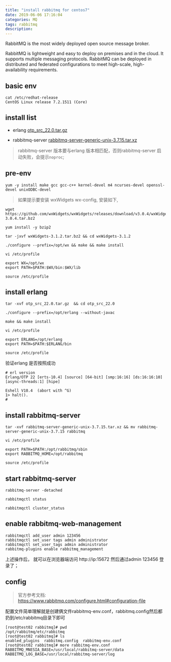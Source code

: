 ```yaml
---
title: "install rabbitmq for centos7"
date: 2019-06-06 17:16:04
categories: MQ
tags: rabbitmq
description:
---
```


RabbitMQ is the most widely deployed open source message broker.

RabbitMQ is lightweight and easy to deploy on premises and in the cloud. It supports multiple messaging protocols. RabbitMQ can be deployed in distributed and federated configurations to meet high-scale, high-availability requirements.

<!--more-->

## basic env

```
cat /etc/redhat-release
CentOS Linux release 7.2.1511 (Core)
```

## install list

- erlang [otp_src_22.0.tar.gz](http://erlang.org/download/otp_src_22.0.tar.gz)

- rabbitmq-server [rabbitmq-server-generic-unix-3.7.15.tar.xz](https://github.com/rabbitmq/rabbitmq-server/releases/tag/v3.7.15)

> rabbitmq-server 版本要与erlang 版本相匹配，否则rabbitmq-server 启动失败，会提示`noproc`;

## pre-env

```
yum -y install make gcc gcc-c++ kernel-devel m4 ncurses-devel openssl-devel unixODBC-devel
```

> 如果提示要安装 wxWidgets wx-config, 安装如下,

```
wget https://github.com/wxWidgets/wxWidgets/releases/download/v3.0.4/wxWidgets-3.0.4.tar.bz2

yum install -y bzip2

tar -jxvf wxWidgets-3.1.2.tar.bz2 && cd wxWidgets-3.1.2

./configure --prefix=/opt/wx && make && make install

vi /etc/profile

export WX=/opt/wx
export PATH=$PATH:$WX/bin:$WX/lib

source /etc/profile
```

## install erlang

```
tar -xvf otp_src_22.0.tar.gz  && cd otp_src_22.0

./configure --prefix=/opt/erlang --without-javac

make && make install

vi /etc/profile

export ERLANG=/opt/erlang
export PATH=$PATH:$ERLANG/bin

source /etc/profile
```

验证erlang 是否按照成功

```
# erl version
Erlang/OTP 22 [erts-10.4] [source] [64-bit] [smp:16:16] [ds:16:16:10] [async-threads:1] [hipe]

Eshell V10.4  (abort with ^G)
1> halt().
#
```

## install rabbitmq-server

```
tar -xvf rabbitmq-server-generic-unix-3.7.15.tar.xz && mv rabbitmq-server-generic-unix-3.7.15 rabbitmq

vi /etc/profile

export PATH=$PATH:/opt/rabbitmq/sbin
export RABBITMQ_HOME=/opt/rabbitmq

source /etc/profile
```

## start rabbitmq-server

```
rabbitmq-server -detached

rabbitmqctl status

rabbitmqctl cluster_status
```

## enable rabbitmq-web-management

```
rabbitmqctl add_user admin 123456
rabbitmqctl set_user tags admin administrator
rabbitmqctl set_user_tags admin administrator
rabbitmq-plugins enable rabbitmq_management
```
上述操作后， 就可以在浏览器端访问 http://ip:15672 然后通过admin 123456 登录了；

## config

> 官方参考文档: https://www.rabbitmq.com/configure.html#configuration-file

配置文件简单理解就是创建俩文件rabbitmq-env.conf，rabbitmq.config然后都扔到/etc/rabbitmq目录下即可

```
[root@test02 rabbitmq]# pwd
/opt/rabbitmq/etc/rabbitmq
[root@test02 rabbitmq]# ls
enabled_plugins  rabbitmq.config  rabbitmq-env.conf
[root@test02 rabbitmq]# more rabbitmq-env.conf
RABBITMQ_MNESIA_BASE=/usr/local/rabbitmq-server/data
RABBITMQ_LOG_BASE=/usr/local/rabbitmq-server/log
```
